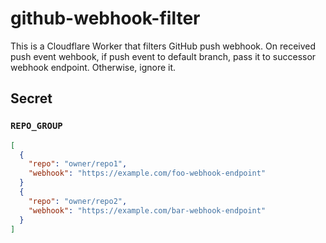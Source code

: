 # github-webhook-filter

This is a Cloudflare Worker that filters GitHub push webhook. On received push event wehbook, if push event to default branch, pass it to successor webhook endpoint. Otherwise, ignore it.

## Secret
### `REPO_GROUP`

```json
[
  {
    "repo": "owner/repo1",
    "webhook": "https://example.com/foo-webhook-endpoint"
  }
  {
    "repo": "owner/repo2",
    "webhook": "https://example.com/bar-webhook-endpoint"
  }
]
```
